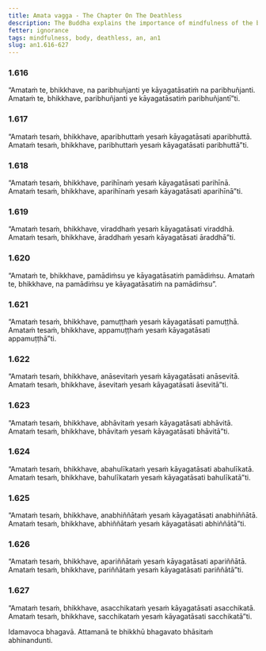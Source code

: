 ```yaml
---
title: Amata vagga - The Chapter On The Deathless
description: The Buddha explains the importance of mindfulness of the body in partaking in the deathless.
fetter: ignorance
tags: mindfulness, body, deathless, an, an1
slug: an1.616-627
---
```


### 1.616

“Amataṁ te, bhikkhave, na paribhuñjanti ye kāyagatāsatiṁ na paribhuñjanti. Amataṁ te, bhikkhave, paribhuñjanti ye kāyagatāsatiṁ paribhuñjantī”ti.

### 1.617

“Amataṁ tesaṁ, bhikkhave, aparibhuttaṁ yesaṁ kāyagatāsati aparibhuttā. Amataṁ tesaṁ, bhikkhave, paribhuttaṁ yesaṁ kāyagatāsati paribhuttā”ti.

### 1.618

“Amataṁ tesaṁ, bhikkhave, parihīnaṁ yesaṁ kāyagatāsati parihīnā. Amataṁ tesaṁ, bhikkhave, aparihīnaṁ yesaṁ kāyagatāsati aparihīnā”ti.

### 1.619

“Amataṁ tesaṁ, bhikkhave, viraddhaṁ yesaṁ kāyagatāsati viraddhā. Amataṁ tesaṁ, bhikkhave, āraddhaṁ yesaṁ kāyagatāsati āraddhā”ti.

### 1.620

“Amataṁ te, bhikkhave, pamādiṁsu ye kāyagatāsatiṁ pamādiṁsu. Amataṁ te, bhikkhave, na pamādiṁsu ye kāyagatāsatiṁ na pamādiṁsu”.

### 1.621

“Amataṁ tesaṁ, bhikkhave, pamuṭṭhaṁ yesaṁ kāyagatāsati pamuṭṭhā. Amataṁ tesaṁ, bhikkhave, appamuṭṭhaṁ yesaṁ kāyagatāsati appamuṭṭhā”ti.

### 1.622

“Amataṁ tesaṁ, bhikkhave, anāsevitaṁ yesaṁ kāyagatāsati anāsevitā. Amataṁ tesaṁ, bhikkhave, āsevitaṁ yesaṁ kāyagatāsati āsevitā”ti.

### 1.623

“Amataṁ tesaṁ, bhikkhave, abhāvitaṁ yesaṁ kāyagatāsati abhāvitā. Amataṁ tesaṁ, bhikkhave, bhāvitaṁ yesaṁ kāyagatāsati bhāvitā”ti.

### 1.624

“Amataṁ tesaṁ, bhikkhave, abahulīkataṁ yesaṁ kāyagatāsati abahulīkatā. Amataṁ tesaṁ, bhikkhave, bahulīkataṁ yesaṁ kāyagatāsati bahulīkatā”ti.

### 1.625

“Amataṁ tesaṁ, bhikkhave, anabhiññātaṁ yesaṁ kāyagatāsati anabhiññātā. Amataṁ tesaṁ, bhikkhave, abhiññātaṁ yesaṁ kāyagatāsati abhiññātā”ti.

### 1.626

“Amataṁ tesaṁ, bhikkhave, apariññātaṁ yesaṁ kāyagatāsati apariññātā. Amataṁ tesaṁ, bhikkhave, pariññātaṁ yesaṁ kāyagatāsati pariññātā”ti.

### 1.627

“Amataṁ tesaṁ, bhikkhave, asacchikataṁ yesaṁ kāyagatāsati asacchikatā. Amataṁ tesaṁ, bhikkhave, sacchikataṁ yesaṁ kāyagatāsati sacchikatā”ti.

Idamavoca bhagavā. Attamanā te bhikkhū bhagavato bhāsitaṁ abhinandunti.
